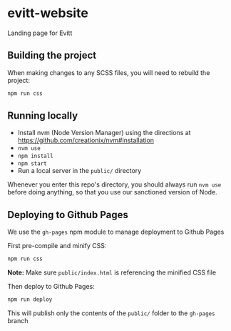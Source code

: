 # evitt-website
Landing page for Evitt

## Building the project
When making changes to any SCSS files, you will need to rebuild the project:
```bash
npm run css
```

## Running locally
- Install nvm (Node Version Manager) using the directions at https://github.com/creationix/nvm#installation
- `nvm use`
- `npm install`
- `npm start`
- Run a local server in the `public/` directory

Whenever you enter this repo's directory, you should always run `nvm use` before doing anything, so that you use our sanctioned version of Node.

## Deploying to Github Pages
We use the `gh-pages` npm module to manage deployment to Github Pages

First pre-compile and minify CSS:
```bash
npm run css
```

**Note:** Make sure `public/index.html` is referencing the minified CSS file

Then deploy to Github Pages:
```bash
npm run deploy
```

This will publish only the contents of the `public/` folder to the `gh-pages` branch